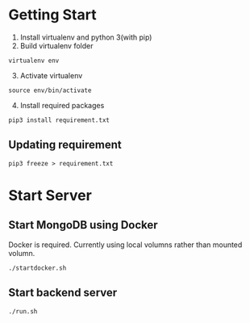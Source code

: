 # Getting Start

1. Install virtualenv and python 3(with pip)
2. Build virtualenv folder
```
virtualenv env
```
3. Activate virtualenv
```
source env/bin/activate
```
4. Install required packages
```
pip3 install requirement.txt
```

## Updating requirement
```
pip3 freeze > requirement.txt
```

# Start Server

## Start MongoDB using Docker
Docker is required.
Currently using local volumns rather than mounted volumn.
```
./startdocker.sh
```

## Start backend server
```
./run.sh
```
